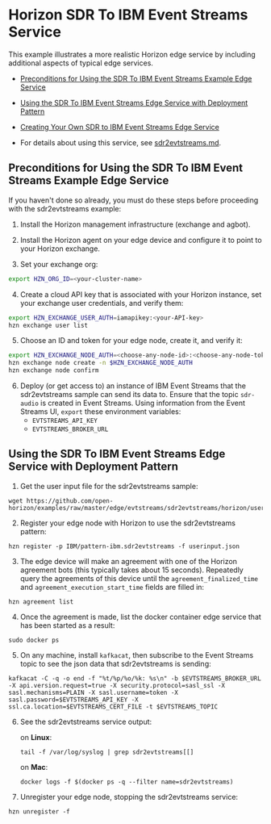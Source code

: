 # Horizon SDR To IBM Event Streams Service

This example illustrates a more realistic Horizon edge service by including additional aspects of typical edge services.

- [Preconditions for Using the SDR To IBM Event Streams Example Edge Service](#preconditions)

- [Using the SDR To IBM Event Streams Edge Service with Deployment Pattern](#using-sdr2evtstreams-pattern)

- [Creating Your Own SDR to IBM Event Streams Edge Service](CreateService.md)

- For details about using this service, see [sdr2evtstreams.md](sdr2evtstreams.md).


## <a id=preconditions></a> Preconditions for Using the SDR To IBM Event Streams Example Edge Service

If you haven't done so already, you must do these steps before proceeding with the sdr2evtstreams example:

1. Install the Horizon management infrastructure (exchange and agbot).

2. Install the Horizon agent on your edge device and configure it to point to your Horizon exchange.

3. Set your exchange org:

```bash
export HZN_ORG_ID=<your-cluster-name>
```

4. Create a cloud API key that is associated with your Horizon instance, set your exchange user credentials, and verify them:

```bash
export HZN_EXCHANGE_USER_AUTH=iamapikey:<your-API-key>
hzn exchange user list
```

5. Choose an ID and token for your edge node, create it, and verify it:

```bash
export HZN_EXCHANGE_NODE_AUTH=<choose-any-node-id>:<choose-any-node-token>
hzn exchange node create -n $HZN_EXCHANGE_NODE_AUTH
hzn exchange node confirm
```
6. Deploy (or get access to) an instance of IBM Event Streams that the sdr2evtstreams sample can send its data to. Ensure that the topic `sdr-audio` is created in Event Streams. Using information from the Event Streams UI, `export` these environment variables:
    - `EVTSTREAMS_API_KEY`
    - `EVTSTREAMS_BROKER_URL`


## <a id=using-sdr2evtstreams-pattern></a> Using the SDR To IBM Event Streams Edge Service with Deployment Pattern

1. Get the user input file for the sdr2evtstreams sample:
```
wget https://github.com/open-horizon/examples/raw/master/edge/evtstreams/sdr2evtstreams/horizon/userinput.json
```
2. Register your edge node with Horizon to use the sdr2evtstreams pattern:
```
hzn register -p IBM/pattern-ibm.sdr2evtstreams -f userinput.json
```
3. The edge device will make an agreement with one of the Horizon agreement bots (this typically takes about 15 seconds). Repeatedly query the agreements of this device until the `agreement_finalized_time` and `agreement_execution_start_time` fields are filled in:
```
hzn agreement list
```
4. Once the agreement is made, list the docker container edge service that has been started as a result:
```
sudo docker ps
```

5. On any machine, install `kafkacat`, then subscribe to the Event Streams topic to see the json data that sdr2evtstreams is sending:
```
kafkacat -C -q -o end -f "%t/%p/%o/%k: %s\n" -b $EVTSTREAMS_BROKER_URL -X api.version.request=true -X security.protocol=sasl_ssl -X sasl.mechanisms=PLAIN -X sasl.username=token -X sasl.password=$EVTSTREAMS_API_KEY -X ssl.ca.location=$EVTSTREAMS_CERT_FILE -t $EVTSTREAMS_TOPIC
```

6. See the sdr2evtstreams service output:

	on **Linux**:
	```
	tail -f /var/log/syslog | grep sdr2evtstreams[[]
	```

	on **Mac**:
	```
	docker logs -f $(docker ps -q --filter name=sdr2evtstreams)
	``` 

7. Unregister your edge node, stopping the sdr2evtstreams service:
```
hzn unregister -f
```

